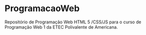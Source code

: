 # ProgramacaoWeb
 Repositório de Programação Web HTML 5 /CSS/JS para o curso de Programação Web 1 da ETEC Polivalente de Americana.  
